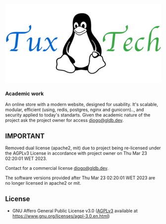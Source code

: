 <p align="center">
  <img src="modeling/logo_256.png">
</p>

### Academic work

An online store with a modern website, designed for usability. It's scalable, modular, efficient (using, redis, postgres, nginx and gunicorn).., and security applied to today's standarts.
Given the academic nature of the project ask the project owner for access diogo@gldb.dev.

## IMPORTANT

Removed dual license (apache2, mit) due to project being re-licensed under the AGPLv3 License in accordance with project owner on Thu Mar 23 02:20:01 WET 2023.

Contact for a commercial license diogo@gldb.dev.

The software versions provided after Thu Mar 23 02:20:01 WET 2023 are no longer licensed in apache2 or mit.

## License

- GNU Affero General Public License v3.0
  ([AGPLv3](LICENSE) available at https://www.gnu.org/licenses/agpl-3.0.en.html)
